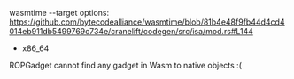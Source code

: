 wasmtime --target options:
https://github.com/bytecodealliance/wasmtime/blob/81b4e48f9fb44d4cd4014eb911db5499769c734e/cranelift/codegen/src/isa/mod.rs#L144

- x86_64


ROPGadget cannot find any gadget in Wasm to native objects :(